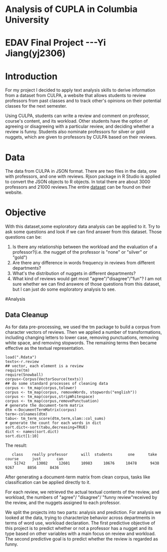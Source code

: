 Analysis of CUPLA in Columbia University
========================================================
# EDAV Final Project ---Yi Jiang(yj2306)

# Introduction
For my project I decided to apply text analysis skills to derive information from a dataset from CULPA, a website that allows students to review professors from past classes and to track other's opinions on their potential classes for the next semester.

Using CULPA, students can write a review and comment on professor, course's content, and its workload. Other students have the option of agreeing or disagreeing with a particular review, and deciding whether a review is funny. Students also nominate professors for silver or gold nuggets, which are given to professors by CULPA based on their reviews.

# Data
The data from CULPA in JSON format. There are two files in the data, one with professors, and one with reviews. Rjson package in R Studio is applied to convert the JSON objects to R objects. In total there are about 3000 professors and 21000 reviews.The entire [dataset](http://www.columbia.edu/~zjn2101/culpadump.zip) can be found on their website.

# Objective

With this dataset,some exploratory data analysis can be applied to it. Try to ask some questions and look if we can find answer from this dataset. Those questions can be:
1. Is there any relationship between the workload and the evaluation of a professor?(i.e. the nugget of the professor is "none" or "silver" or "gold")
2. Are there any difference in words frequency in reviews from different departments?
3. What's the distribution of nuggets in different departments?
4. What kind of reviews would get most "agree"/"disagree"/"fun"?
I am not sure whether we can find answere of those questions from this dataset, but I can just do some exploratory analysis to see. 

#Analysis

## Data Cleanup
As for data pre-processing, we used the tm package to build a corpus from character vectors of reviews. Then we applied a number of transformations, including changing letters to lower case, removing punctuations, removing white space, and removing stopwords. The remaining terms then became effective as the textual representation. 
```
load(".Rdata")
texts<-r.review
## vector, each element is a review
require(tm)
require(Snowball)
corpus<-Corpus(VectorSource(texts))
## do some standard processes of cleaning data
corpus <- tm_map(corpus,tolower)
corpus <- tm_map(corpus, removeWords, stopwords("english"))
corpus <- tm_map(corpus,stripWhitespace)
corpus <- tm_map(corpus,removePunctuation)
# generate the document-term matrix
dtm <-DocumentTermMatrix(corpus)
term<-colnames(dtm)
tabu<- tm_term_score(dtm,term,slam::col_sums)
# generate the count for each words in dict
sort.dict<-sort(tabu,decreasing=TRUE)
dict <- names(sort.dict)
sort.dict[1:10]
```
The result:
```
   class    really professor      will  students       one      take    course      just       can 
    51742     13002     12601     10983     10676     10478      9438      9267      8856      8436 
```

After generating a document-term matrix from clean corpus, tasks like classification can be applied directly to it.

For each review, we retrieved the actual textual contents of the review, and workload, the numbers of "agree"/ "disagree"/ "funny review"received by the review, and the nuggets assigned to each professor.

We split the projects into two parts: analysis and prediction. For analysis we looked at the data, trying to characterize behavior across departments in terms of word use, workload declaration. The first predictive objective of this project is to predict whether or not a professor has a nugget and its type based on other variables with a main focus on review and workload. The second predictive goal is to predict whether the review is regarded as funny.



